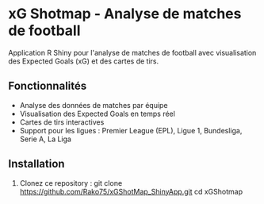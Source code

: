 # xG Shotmap - Analyse de matches de football

Application R Shiny pour l'analyse de matches de football avec visualisation des Expected Goals (xG) et des cartes de tirs.

## Fonctionnalités

- Analyse des données de matches par équipe
- Visualisation des Expected Goals en temps réel
- Cartes de tirs interactives
- Support pour les ligues : Premier League (EPL), Ligue 1, Bundesliga, Serie A, La Liga

## Installation

1. Clonez ce repository :
git clone https://github.com/Rako75/xGShotMap_ShinyApp.git
cd xGShotmap
